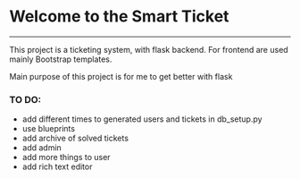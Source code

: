 <h1>Welcome to the Smart Ticket</h1>

<hr>

<p>This project is a ticketing system, with flask backend. For frontend are used mainly Bootstrap templates.</p>
<p>Main purpose of this project is for me to get better with flask</p>


<h3>TO DO:</h3>
<ul>
    <li>add different times to generated users and tickets in db_setup.py</li>
    <li>use blueprints</li>
    <li>add archive of solved tickets</li>
    <li>add admin</li>
    <li>add more things to user</li>
    <li>add rich text editor</li>
</ul>